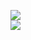 [![](https://img.shields.io/badge/Made%20With-Github%20Spray-lightgrey.svg?style=for-the-badge&logo=github)](https://github.com/Annihil/github-spray#10722)  
[![](https://i.imgur.com/2DrTn0Z.gif)](https://github.com/Annihil/github-spray)